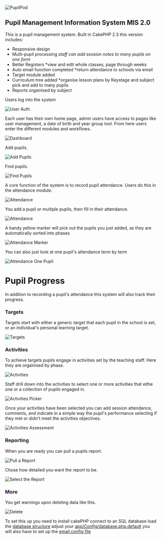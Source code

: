 ![PupilPod](./README_assets/logo-git.png)
## Pupil Management Information System **MIS 2.0**

This is a pupil management system. Built in CakePHP 2.3 this version includes:

- Responsive design
- Multi-pupil processing *staff can add session notes to many pupils on one form*
- Better Registers *view and edit whole classes, page through weeks
- Auto email function completed *return attendance to schools via email
- Target module added
- Curriculum tree added *organise lesson plans by Keystage and subject pick and add to many pupils
- Reports orgainised by subject

Users log into the system

![User Auth](./README_assets/login.JPG)

Each user has their own home page, admin users have access to pages like user management, a date of birth and year group tool. From here users enter the different modules and workflows.

![Dashboard](./README_assets/home.JPG)

Add pupils.

![Add Pupils](./README_assets/addpupil.JPG)

Find pupils.

![Find Pupils](./README_assets/find.JPG)

A core function of the system is to record pupil attendance. Users do this in the attendance module.

![Attendance](./README_assets/attendance.JPG)

You add a pupil or multiple pupils, then fill in their attendance.

![Attendance](./README_assets/addAttendance.JPG)

A handy yellow marker will pick out the pupils you just added, as they are automatically sorted into phases

![Attendance Marker](./README_assets/attendanceHighlight.JPG)

You can also just look at one pupil's attendance term by term

![Attendance One Pupil](./README_assets/attendancePerPupil.JPG)

# Pupil Progress

In addition to recording a pupil's attendance this system will also track their progress.

### Targets

Targets start with either a generic target that each pupil in the school is set, or an individual's personal learning target.

![Targets](./README_assets/targets.JPG)

### Activities

To achieve targets pupils engage in activities set by the teaching staff. Here they are orgainised by phase.

![Activities](./README_assets/activities.JPG)

Staff drill down into the activities to select one or more activities that eithe one or a collection of pupils engaged in.

![Activities Picker](./README_assets/activityPicker.JPG)

Once your activities have been selected you can add session attendance, comments, and indicate in a simple way the pupil's performance selecting if they met or didn't meet the activities objectives.

![Activities Assessment](./README_assets/assessment.JPG)

### Reporting

When you are ready you can pull a pupils report.

![Pull a Report](./README_assets/reportPull.JPG)

Chose how detailed you want the report to be.

![Select the Report](./README_assets/reportflow.JPG)

### More

You get warnings upon deleting data like this.

![Delete](./README_assets/deleting.JPG)

To set this up you need to install cakePHP connect to an SQL database load the [database structure](./app/Config/pupilpod_database.sql) adjust your [app/Config/database.php.default](./app/Config/database.php.default) you will also have to set up the [email config file](./app/Config/email.php.default)
